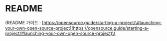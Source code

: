 # README

\(README 가이드 : [https://opensource.guide/starting-a-project/\#launching-your-own-open-source-project](https://opensource.guide/starting-a-project/#launching-your-own-open-source-project)\)

